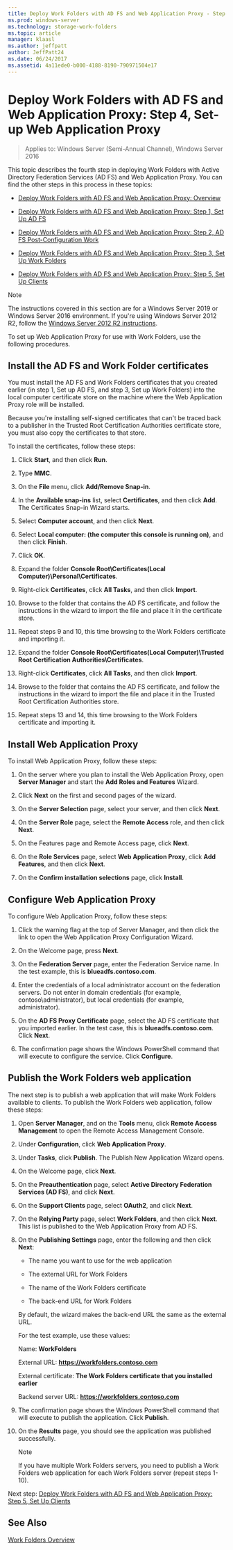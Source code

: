 ```yaml
---
title: Deploy Work Folders with AD FS and Web Application Proxy - Step 4, Set Up Web Application Proxy
ms.prod: windows-server
ms.technology: storage-work-folders
ms.topic: article
manager: klaasl
ms.author: jeffpatt
author: JeffPatt24
ms.date: 06/24/2017
ms.assetid: 4a11ede0-b000-4188-8190-790971504e17
---
```

# Deploy Work Folders with AD FS and Web Application Proxy: Step 4, Set-up Web Application Proxy

>Applies to: Windows Server (Semi-Annual Channel), Windows Server 2016

This topic describes the fourth step in deploying Work Folders with Active Directory Federation Services (AD FS) and Web Application Proxy. You can find the other steps in this process in these topics:  
  
-   [Deploy Work Folders with AD FS and Web Application Proxy: Overview](deploy-work-folders-adfs-overview.md)  
  
-   [Deploy Work Folders with AD FS and Web Application Proxy: Step 1, Set Up AD FS](deploy-work-folders-adfs-step1.md)  
  
-   [Deploy Work Folders with AD FS and Web Application Proxy: Step 2, AD FS Post-Configuration Work](deploy-work-folders-adfs-step2.md)  
  
-   [Deploy Work Folders with AD FS and Web Application Proxy: Step 3, Set Up Work Folders](deploy-work-folders-adfs-step3.md)  
  
-   [Deploy Work Folders with AD FS and Web Application Proxy: Step 5, Set Up Clients](deploy-work-folders-adfs-step5.md)  

> [!NOTE]
>   The instructions covered in this section are for a Windows Server 2019 or Windows Server 2016 environment. If you're using Windows Server 2012 R2, follow the [Windows Server 2012 R2 instructions](/previous-versions/windows/it-pro/windows-server-2012-R2-and-2012/dn747208(v=ws.11)).

To set up Web Application Proxy for use with Work Folders, use the following procedures.  
  
## Install the AD FS and Work Folder certificates  
You must install the AD FS and Work Folders certificates that you created earlier (in step 1, Set up AD FS, and step 3, Set up Work Folders) into the local computer certificate store on the machine where the Web Application Proxy role will be installed.  
  
Because you're installing self-signed certificates that can't be traced back to a publisher in the Trusted Root Certification Authorities certificate store, you must also copy the certificates to that store.  
  
To install the certificates, follow these steps:  
  
1.  Click **Start**, and then click **Run**.  
  
2.  Type **MMC**.  
  
3.  On the **File** menu, click **Add/Remove Snap-in**.  
  
4.  In the **Available snap-ins** list, select **Certificates**, and then click **Add**. The Certificates Snap-in Wizard starts.  
  
5.  Select **Computer account**, and then click **Next**.  
  
6.  Select **Local computer: (the computer this console is running on)**, and then click **Finish**.  
  
7.  Click **OK**.  
  
8.  Expand the folder **Console Root\Certificates\(Local Computer)\Personal\Certificates**.  
  
9. Right-click **Certificates**, click **All Tasks**, and then click **Import**.  
  
10. Browse to the folder that contains the AD FS certificate, and follow the instructions in the wizard to import the file and place it in the certificate store.  
  
11. Repeat steps 9 and 10, this time browsing to the Work Folders certificate and importing it.  
  
12. Expand the folder **Console Root\Certificates\(Local Computer)\Trusted Root Certification Authorities\Certificates**.  
  
13. Right-click **Certificates**, click **All Tasks**, and then click **Import**.  
  
14. Browse to the folder that contains the AD FS certificate, and follow the instructions in the wizard to import the file and place it in the Trusted Root Certification Authorities store.  
  
15. Repeat steps 13 and 14, this time browsing to the Work Folders certificate and importing it.  
  
## Install Web Application Proxy  
To install Web Application Proxy, follow these steps:  
  
1.  On the server where you plan to install the Web Application Proxy, open **Server Manager** and start the **Add Roles and Features** Wizard.  
  
2.  Click **Next** on the first and second pages of the wizard.  
  
3.  On the **Server Selection** page, select your server, and then click **Next**.  
  
4.  On the **Server Role** page, select the **Remote Access** role, and then click **Next**.  
  
5.  On the Features page and Remote Access page, click **Next**.  
  
6.  On the **Role Services** page, select **Web Application Proxy**, click **Add Features**, and then click **Next**.

7.  On the **Confirm installation selections** page, click **Install**.  
  
## Configure Web Application Proxy  
To configure Web Application Proxy, follow these steps:  
  
1.  Click the warning flag at the top of Server Manager, and then click the link to open the Web Application Proxy Configuration Wizard.  
  
2.  On the Welcome page, press **Next**.  
  
3.  On the **Federation Server** page, enter the Federation Service name. In the test example, this is **blueadfs.contoso.com**.  
  
4.  Enter the credentials of a local administrator account on the federation servers. Do not enter in domain credentials (for example, contoso\administrator), but local credentials (for example, administrator).  
  
5.  On the **AD FS Proxy Certificate** page, select the AD FS certificate that you imported earlier. In the test case, this is **blueadfs.contoso.com**. Click **Next**.  
  
6.  The confirmation page shows the Windows PowerShell command that will execute to configure the service. Click **Configure**.  
  
## Publish the Work Folders web application  
The next step is to publish a web application that will make Work Folders available to clients. To publish the Work Folders web application, follow these steps:  
  
1. Open **Server Manager**, and on the **Tools** menu, click **Remote Access Management** to open the Remote Access Management Console.  
  
2. Under **Configuration**, click **Web Application Proxy**.  
  
3. Under **Tasks**, click **Publish**. The Publish New Application Wizard opens.  
  
4. On the Welcome page, click **Next**.  
  
5. On the **Preauthentication** page, select **Active Directory Federation Services (AD FS)**, and click **Next**.  
  
6. On the **Support Clients** page, select **OAuth2**, and click **Next**.

7. On the **Relying Party** page, select **Work Folders**, and then click **Next**. This list is published to the Web Application Proxy from AD FS.  
  
8. On the **Publishing Settings** page, enter the following and then click **Next**:  
  
   -   The name you want to use for the web application  
  
   -   The external URL for Work Folders  
  
   -   The name of the Work Folders certificate  
  
   -   The back-end URL for Work Folders  
  
   By default, the wizard makes the back-end URL the same as the external URL.  
  
   For the test example, use these values:  
  
   Name: **WorkFolders**  
  
   External URL: **https://workfolders.contoso.com**  
  
   External certificate: **The Work Folders certificate that you installed earlier**  
  
   Backend server URL: **https://workfolders.contoso.com**  
  
9. The confirmation page shows the Windows PowerShell command that will execute to publish the application. Click **Publish**.  
  
10. On the **Results** page, you should see the application was published successfully.
    >[!NOTE]
    > If you have multiple Work Folders servers, you need to publish a Work Folders web application for each Work Folders server (repeat steps 1-10).  
  
Next step: [Deploy Work Folders with AD FS and Web Application Proxy: Step 5, Set Up Clients](deploy-work-folders-adfs-step5.md)  
  
## See Also  
[Work Folders Overview](Work-Folders-Overview.md)  
  

